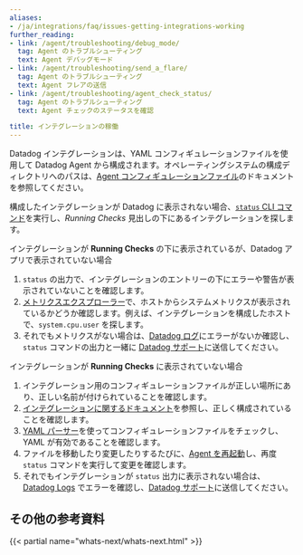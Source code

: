```yaml
---
aliases:
- /ja/integrations/faq/issues-getting-integrations-working
further_reading:
- link: /agent/troubleshooting/debug_mode/
  tag: Agent のトラブルシューティング
  text: Agent デバッグモード
- link: /agent/troubleshooting/send_a_flare/
  tag: Agent のトラブルシューティング
  text: Agent フレアの送信
- link: /agent/troubleshooting/agent_check_status/
  tag: Agent のトラブルシューティング
  text: Agent チェックのステータスを確認

title: インテグレーションの稼働
---
```


Datadog インテグレーションは、YAML コンフィギュレーションファイルを使用して Datadog Agent から構成されます。オペレーティングシステムの構成ディレクトリへのパスは、[Agent コンフィギュレーションファイル][1]のドキュメントを参照してください。

構成したインテグレーションが Datadog に表示されない場合、[`status` CLI コマンド][2]を実行し、*Running Checks* 見出しの下にあるインテグレーションを探します。

インテグレーションが **Running Checks** の下に表示されているが、Datadog アプリで表示されていない場合
1. `status` の出力で、インテグレーションのエントリーの下にエラーや警告が表示されていないことを確認します。
1. [メトリクスエクスプローラー][3]で、ホストからシステムメトリクスが表示されているかどうか確認します。例えば、インテグレーションを構成したホストで、`system.cpu.user` を探します。
1. それでもメトリクスがない場合は、[Datadog ログ][4]にエラーがないか確認し、`status` コマンドの出力と一緒に [Datadog サポート][5]に送信してください。

インテグレーションが **Running Checks** に表示されていない場合
1. インテグレーション用のコンフィギュレーションファイルが正しい場所にあり、正しい名前が付けられていることを確認します。
1. [インテグレーションに関するドキュメント][6]を参照し、正しく構成されていることを確認します。
1. [YAML パーサー][7]を使ってコンフィギュレーションファイルをチェックし、YAML が有効であることを確認します。
1. ファイルを移動したり変更したりするたびに、[Agent を再起動][8]し、再度 `status` コマンドを実行して変更を確認します。
1. それでもインテグレーションが `status` 出力に表示されない場合は、[Datadog Logs][4] でエラーを確認し、[Datadog サポート][5]に送信してください。

## その他の参考資料

{{< partial name="whats-next/whats-next.html" >}}

[1]: /ja/agent/guide/agent-configuration-files/#agent-configuration-directory
[2]: /ja/agent/guide/agent-commands/#agent-information
[3]: https://app.datadoghq.com/metric/explorer
[4]: /ja/agent/guide/agent-log-files/
[5]: /ja/help/
[6]: /ja/integrations/
[7]: https://codebeautify.org/yaml-parser-online
[8]: /ja/agent/guide/agent-commands/#start-stop-restart-the-agent
